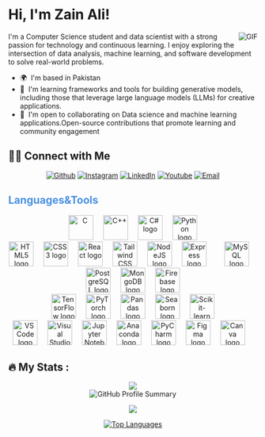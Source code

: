 <h1>Hi, I'm Zain Ali!</h1>

<img align="right" alt="GIF" src="https://media.giphy.com/media/iIqmM5tTjmpOB9mpbn/giphy.gif" />
<div></div>
I'm a Computer Science student and data scientist with a strong passion for technology and continuous learning. I enjoy exploring the intersection of data analysis, machine learning, and software development to solve real-world problems.

* 🌍  I'm based in Pakistan
* 🧠  I'm learning frameworks and tools for building generative models, including those that leverage large language models (LLMs) for creative applications.
* 🤝  I'm open to collaborating on Data science and machine learning applications.Open-source contributions that promote learning and community engagement


<h2> 🤝🏻 Connect with Me </h3>
<div>
  
</div>
<div align="center">
<a href= "https://www.github.com/ZainAli879" target="_blank"><img alt="Github" src="https://img.shields.io/github/followers/ZainAli879?label=Follow&style=social?style=flat&logo=github&logoColor=white"></a>
<a href= "https://www.instagram.com/zainali_79" target="_blank"><img alt="Instagram" src="https://img.shields.io/badge/Instagram-@zainali_79-red?style=flat&logo=instagram&logoColor=red"></a>
<a href="https://www.linkedin.com/in/zainali152" target="_blank"><img alt="LinkedIn" src="https://img.shields.io/badge/LinkedIn-@zainali152-blue?style=flat&logo=linkedin&logoColor=blue"></a>
<a href="https://www.youtube.com/in/Zainali-345" target="_blank"><img alt="Youtube" src="https://img.shields.io/badge/Youtube-Zainali345-red?style=flat&logo=Youtube&logoColor=red"></a>
<a href="mailto:zainali.offical152"><img alt="Email" src="https://img.shields.io/badge/Email-zainali.offical152-blue?style=flat&logo=gmail"></a>
</div>


<h2 align="left" style="color: #4A90E2;">Languages&Tools</h2>

<div align="center">
  <img src="https://cdn.jsdelivr.net/gh/devicons/devicon/icons/c/c-original.svg" height="50" border-radius="90" alt="C" title="C" />
  <img width="12" />
  <img src="https://cdn.jsdelivr.net/gh/devicons/devicon/icons/cplusplus/cplusplus-original.svg" height="50" alt="C++" title="C++" />
  <img width="12" />
  <img src="https://cdn.jsdelivr.net/gh/devicons/devicon/icons/csharp/csharp-original.svg" height="50" alt="C# logo" title="C#" />
  <img width="12" />
  <img src="https://cdn.jsdelivr.net/gh/devicons/devicon/icons/python/python-original.svg" height="50" alt="Python logo" title="Python" />
</div>


<div align="center">
  <img src="https://cdn.jsdelivr.net/gh/devicons/devicon/icons/html5/html5-original.svg" height="50" alt="HTML5 logo" title="HTML5"/>
  <img width="12"/>
  <img src="https://cdn.jsdelivr.net/gh/devicons/devicon/icons/css3/css3-original.svg" height="50" alt="CSS3 logo" title="CSS3"/>
  <img width="12"/>
  <img src="https://cdn.jsdelivr.net/gh/devicons/devicon/icons/react/react-original.svg" height="50" alt="React logo" title="React and React Native"/>
  <img width="12"/>
  <img src="https://cdn.jsdelivr.net/gh/devicons/devicon/icons/tailwindcss/tailwindcss-original-wordmark.svg" height="50" alt="Tailwind CSS logo" title="Tailwind CSS"/>
  <img width="12"/>
  <img src="https://cdn.jsdelivr.net/gh/devicons/devicon/icons/nodejs/nodejs-original.svg" height="50" alt="NodeJS logo" title="NodeJS"/>
  <img width="12"/>
  <img src="https://cdn.jsdelivr.net/gh/devicons/devicon/icons/express/express-original.svg" height="50" alt="Express logo" title="Express"/>
  <img width="12"/>
  <img width="12"/>
  <img src='https://cdn.jsdelivr.net/gh/devicons/devicon/icons/mysql/mysql-original.svg' height='50' alt='MySQL logo' title='MySQL'/>
  <img width='12'/>
  <img src="https://cdn.jsdelivr.net/gh/devicons/devicon/icons/postgresql/postgresql-original.svg" height="50" alt="PostgreSQL logo" title='PostgreSQL'/>
  <img width='12'/>
  <img src="https://cdn.jsdelivr.net/gh/devicons/devicon/icons/mongodb/mongodb-original.svg" height="50" alt="MongoDB logo" title="MongoDB"/>
  <img width="12"/>
  <img src='https://cdn.jsdelivr.net/gh/devicons/devicon/icons/firebase/firebase-plain.svg' height='50' alt='Firebase logo' title='Firebase'/>
</div>

<div align='center'>
    <img src='https://cdn.jsdelivr.net/gh/devicons/devicon/icons/tensorflow/tensorflow-original.svg' height='50' alt='TensorFlow logo' title='TensorFlow'/>
    <img width='12'/>
    <img src='https://cdn.jsdelivr.net/gh/devicons/devicon/icons/pytorch/pytorch-original.svg' height='50' alt='PyTorch logo' title='PyTorch'/>
    <img width='12'/>
    <img src='https://cdn.jsdelivr.net/gh/devicons/devicon/icons/pandas/pandas-original.svg' height='50' alt='Pandas logo' title='Pandas'/>
    <img width='12'/>
    <img src='https://seaborn.pydata.org/_static/logo-wide-lightbg.svg' height='50' alt='Seaborn logo' title='Seaborn'/>
    <img width='12'/>
    <img src='https://upload.wikimedia.org/wikipedia/commons/0/05/Scikit_learn_logo_small.svg' height='50' alt='Scikit-learn logo' title='Scikit-learn'/>
</div>

<div align='center'>
    <img src='https://cdn.jsdelivr.net/gh/devicons/devicon/icons/vscode/vscode-original.svg' height='50' alt='VS Code logo' title='VS Code'/>
    <img width='12'/>
    <img src='https://cdn.jsdelivr.net/gh/devicons/devicon/icons/visualstudio/visualstudio-plain.svg' height= '50' alt= 'Visual Studio logo' title= 'Visual Studio'/>
    <img width= '12'/>
    <img src= 'https://cdn.jsdelivr.net/gh/devicons/devicon/icons/jupyter/jupyter-original.svg' height= '50' alt= 'Jupyter Notebook logo' title= 'Jupyter Notebook'/>
    <img width= '12'/>
    <img src= 'https://cdn.jsdelivr.net/gh/devicons/devicon/icons/anaconda/anaconda-original.svg' height= '50' alt= 'Anaconda logo' title= 'Anaconda'/>
    <img width= '12'/>
    <img src= 'https://cdn.jsdelivr.net/gh/devicons/devicon/icons/pycharm/pycharm-original.svg' height= '50' alt= 'PyCharm logo' title= 'PyCharm'/>
    <img width= '12'/>
    <img src= 'https://cdn.jsdelivr.net/gh/devicons/devicon/icons/figma/figma-original.svg' height= '50' alt= 'Figma logo' title= 'Figma'/>
    <img width= '12'/>
    <img src= 'https://cdn.jsdelivr.net/gh/devicons/devicon/icons/canva/canva-original.svg' height= '50' alt= 'Canva logo' title= 'Canva'/>
    <img width= '12'/>
</div>

<h2 align="left">🔥   My Stats :</h2>

<div align="center">
<a href="http://www.github.com/ZainAli879"><img src="https://github-readme-streak-stats.herokuapp.com/?user=ZainAli879&stroke=ffffff&background=1c1917&ring=0891b2&fire=0891b2&currStreakNum=ffffff&currStreakLabel=0891b2&sideNums=ffffff&sideLabels=ffffff&dates=ffffff&hide_border=true" /></a>
</div>

<div align="center">
  <img src="https://github-profile-summary-cards.vercel.app/api/cards/profile-details?username=ZainAli879&theme=dark&title_color=03fc90&icon_color=03fc90&text_color=03fc90&bg_color=002b19&v=1"alt="GitHub Profile Summary"/>
</div>

<p align="center">
<img src="https://github-readme-stats.vercel.app/api?username=ZainAli879&bg_color=1c1917&text_color=03fc90&title_color=03fc90">
</p>


<div align="center">
<a href="https://github.com/ZainAli879" align="left"><img src="https://github-readme-stats.vercel.app/api/top-langs/?username=ZainAli879&langs_count=10&title_color=0891b2&text_color=ffffff&icon_color=0891b2&bg_color=1c1917&hide_border=true&locale=en&custom_title=Top%20%Languages" alt="Top Languages" /></a>
</div>
